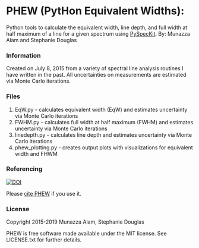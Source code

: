 # PHEW (PytHon Equivalent Widths):

Python tools to calculate the equivalent width, line depth, and full width at half maximum of a line for a given spectrum using  [PySpecKit](https://github.com/pyspeckit/pyspeckit). By: Munazza Alam and Stephanie Douglas

### Information
Created on July 8, 2015 from a variety of spectral line analysis routines I have written in the past. All uncertainties on measurements are estimated via Monte Carlo iterations.

### Files
1. EqW.py - calculates equivalent width (EqW) and estimates uncertainty via Monte Carlo iterations
2. FWHM.py - calculates full width at half maximum (FWHM) and estimates uncertainty via Monte Carlo iterations
3. linedepth.py - calculates line depth and estimates uncertainty via Monte Carlo iterations
4. phew_plotting.py - creates output plots with visualizations for equivalent width and FHWM

### Referencing
[![DOI](https://zenodo.org/badge/20971/munazzaalam/PHEW.svg)](https://zenodo.org/badge/latestdoi/20971/munazzaalam/PHEW)

Please [cite PHEW](https://zenodo.org/badge/latestdoi/20971/munazzaalam/PHEW) if you use it.

### License
Copyright 2015-2019 Munazza Alam, Stephanie Douglas

PHEW is free software made available under the MIT license. See LICENSE.txt for further details.
